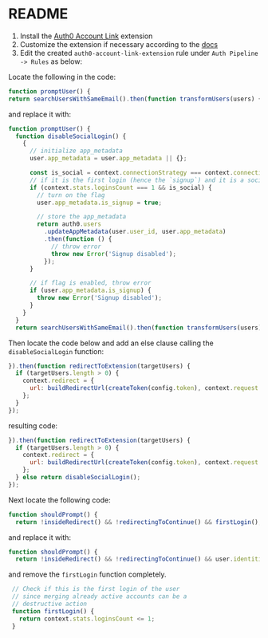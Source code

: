 # README
1. Install the [Auth0 Account Link](https://auth0.com/docs/customize/extensions/account-link-extension) extension
2. Customize the extension if necessary according to the [docs](https://auth0.com/docs/customize/extensions/account-link-extension)
3. Edit the created `auth0-account-link-extension` rule under `Auth Pipeline -> Rules` as below:

Locate the following in the code:
````javascript
function promptUser() {
return searchUsersWithSameEmail().then(function transformUsers(users) {
````
and replace it with:
```javascript
function promptUser() {
  function disableSocialLogin() {
    {
      // initialize app_metadata
      user.app_metadata = user.app_metadata || {};

      const is_social = context.connectionStrategy === context.connection;
      // if it is the first login (hence the `signup`) and it is a social login
      if (context.stats.loginsCount === 1 && is_social) {
        // turn on the flag
        user.app_metadata.is_signup = true;

        // store the app_metadata
        return auth0.users
          .updateAppMetadata(user.user_id, user.app_metadata)
          .then(function () {
            // throw error
            throw new Error('Signup disabled');
          });
      }

      // if flag is enabled, throw error
      if (user.app_metadata.is_signup) {
        throw new Error('Signup disabled');
      }
    }
  }
  return searchUsersWithSameEmail().then(function transformUsers(users) {
```

Then locate the code below and add an else clause calling the `disableSocialLogin` function:

```javascript
}).then(function redirectToExtension(targetUsers) {
  if (targetUsers.length > 0) {
    context.redirect = {
      url: buildRedirectUrl(createToken(config.token), context.request.query)
    };
  }
});
```
resulting code:
```javascript
}).then(function redirectToExtension(targetUsers) {
  if (targetUsers.length > 0) {
    context.redirect = {
      url: buildRedirectUrl(createToken(config.token), context.request.query)
    };
  } else return disableSocialLogin();
});
```


Next locate the following code:
```javascript
function shouldPrompt() {
  return !insideRedirect() && !redirectingToContinue() && firstLogin();

```

and replace it with: 
```javascript
function shouldPrompt() {
  return !insideRedirect() && !redirectingToContinue() && user.identities[0].isSocial && !user.user_id.startsWith("auth0");
 ```
 and remove the `firstLogin` function completely.
 
 ```javascript
  // Check if this is the first login of the user
  // since merging already active accounts can be a
  // destructive action
  function firstLogin() {
    return context.stats.loginsCount <= 1;
  }
```
